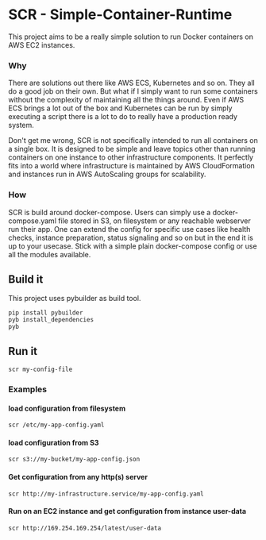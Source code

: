 # SCR - Simple-Container-Runtime

This project aims to be a really simple solution to run Docker containers on AWS EC2 instances.

### Why

There are solutions out there like AWS ECS, Kubernetes and so on. They all do a good job on their own. But what if I simply want to run some containers without the complexity of maintaining all the things around. Even if AWS ECS brings a lot out of the box and Kubernetes can be run by simply executing a script there is a lot to do to really have a production ready system.

Don't get me wrong, SCR is not specifically intended to run all containers on a single box. It is designed to be simple and leave topics other than running containers on one instance to other infrastructure components. It perfectly fits into a world where infrastructure is maintained by AWS CloudFormation and instances run in AWS AutoScaling groups for scalability.

### How

SCR is build around docker-compose. Users can simply use a docker-compose.yaml file stored in S3, on filesystem or any reachable webserver run their app. One can extend the config for specific use cases like health checks, instance preparation, status signaling and so on but in the end it is up to your usecase. Stick with a simple plain docker-compose config or use all the modules available.

## Build it

This project uses pybuilder as build tool.

    pip install pybuilder
    pyb install_dependencies
    pyb
 
## Run it

    scr my-config-file
    
### Examples
    
#### load configuration from filesystem
    scr /etc/my-app-config.yaml
    
#### load configuration from S3
    scr s3://my-bucket/my-app-config.json

#### Get configuration from any http(s) server
    scr http://my-infrastructure.service/my-app-config.yaml
    
#### Run on an EC2 instance and get configuration from instance user-data
    scr http://169.254.169.254/latest/user-data